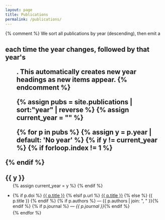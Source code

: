```yaml
---
layout: page
title: Publications
permalink: /publications/
---
```


<style>
  /* Optional: lightweight styling */
  .pub-year { margin-top: 1.5rem; margin-bottom: 0.25rem; }
  .pub-list { margin-top: 0; }
  .pub-list li { margin: 0.25rem 0; }
</style>

{% comment %}
We sort all publications by year (descending), then emit a <h2> each time
the year changes, followed by that year's <ul>.
This automatically creates new year headings as new items appear.
{% endcomment %}

{% assign pubs = site.publications | sort:"year" | reverse %}
{% assign current_year = "" %}

{% for p in pubs %}
  {% assign y = p.year | default: 'No year' %}
  {% if y != current_year %}
    {% if forloop.index != 1 %}</ul>{% endif %}
    <h2 class="pub-year">{{ y }}</h2>
    <ul class="pub-list">
    {% assign current_year = y %}
  {% endif %}

  <li>
    {% if p.doi %}
      <a href="https://doi.org/{{ p.doi }}" target="_blank" rel="noopener">{{ p.title }}</a>
    {% elsif p.url %}
      <a href="{{ p.url }}" target="_blank" rel="noopener">{{ p.title }}</a>
    {% else %}
      {{ p.title }}
    {% endif %}
    {% if p.authors %} — {{ p.authors | join: ", " }}{% endif %}
    {% if p.journal %} — <em>{{ p.journal }}</em>{% endif %}
  </li>
{% endfor %}
</ul>
